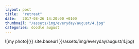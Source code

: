 ```yaml
---
layout: post
title:  "retreat"
date:   2017-08-26 14:20:00 +0100
thumbnail: "/assets/img/everyday/august/4.jpg"
categories: doodle august
---
```


![my photo]({{ site.baseurl }}/assets/img/everyday/august/4.jpg)